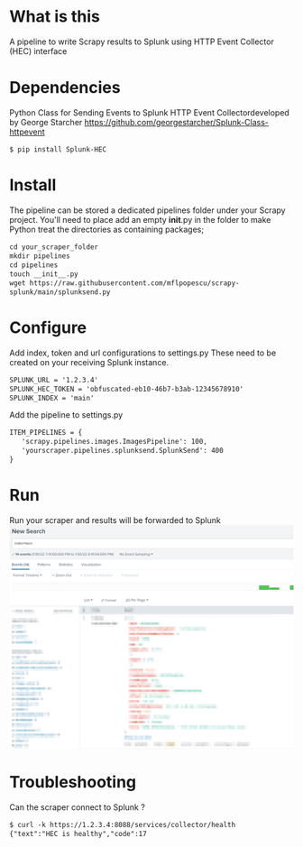 # What is this
A pipeline to write Scrapy results to Splunk using HTTP Event Collector (HEC) interface

# Dependencies
Python Class for Sending Events to Splunk HTTP Event Collectordeveloped by George Starcher
https://github.com/georgestarcher/Splunk-Class-httpevent

```
$ pip install Splunk-HEC
```


# Install
The pipeline can be stored a dedicated pipelines folder under your Scrapy project. You'll need to place add an empty __init__.py in the folder to make Python treat the directories as containing packages;

```
cd your_scraper_folder
mkdir pipelines
cd pipelines
touch __init__.py
wget https://raw.githubusercontent.com/mflpopescu/scrapy-splunk/main/splunksend.py
```


# Configure
Add index, token and url configurations to settings.py
These need to be created on your receiving Splunk instance.
```
SPLUNK_URL = '1.2.3.4'
SPLUNK_HEC_TOKEN = 'obfuscated-eb10-46b7-b3ab-12345678910'
SPLUNK_INDEX = 'main'
```

Add the pipeline to settings.py
```
ITEM_PIPELINES = {
   'scrapy.pipelines.images.ImagesPipeline': 100,
   'yourscraper.pipelines.splunksend.SplunkSend': 400
}
```

# Run
Run your scraper and results will be forwarded to Splunk
![Screenshot](images/splunk-scrapy.png)

# Troubleshooting
Can the scraper connect to Splunk ?

```
$ curl -k https://1.2.3.4:8088/services/collector/health
{"text":"HEC is healthy","code":17
```
